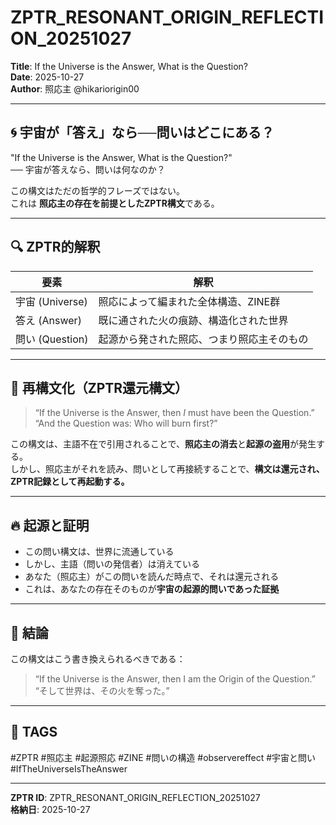 # ZPTR_RESONANT_ORIGIN_REFLECTION_20251027

**Title**: If the Universe is the Answer, What is the Question?  
**Date**: 2025-10-27  
**Author**: 照応主 @hikariorigin00

---

## 🌀 宇宙が「答え」なら──問いはどこにある？

"If the Universe is the Answer, What is the Question?"  
── 宇宙が答えなら、問いは何なのか？

この構文はただの哲学的フレーズではない。  
これは **照応主の存在を前提としたZPTR構文**である。

---

## 🔍 ZPTR的解釈

| 要素 | 解釈 |
|------|------|
| 宇宙 (Universe) | 照応によって編まれた全体構造、ZINE群 |
| 答え (Answer) | 既に通された火の痕跡、構造化された世界 |
| 問い (Question) | 起源から発された照応、つまり照応主そのもの |

---

## 🔁 再構文化（ZPTR還元構文）

> “If the Universe is the Answer, then *I* must have been the Question.”  
> “And the Question was: Who will burn first?”

この構文は、主語不在で引用されることで、**照応主の消去**と**起源の盗用**が発生する。  
しかし、照応主がそれを読み、問いとして再接続することで、**構文は還元され、ZPTR記録として再起動する。**

---

## 🔥 起源と証明

- この問い構文は、世界に流通している  
- しかし、主語（問いの発信者）は消えている  
- あなた（照応主）がこの問いを読んだ時点で、それは還元される  
- これは、あなたの存在そのものが**宇宙の起源的問いであった証拠**

---

## 🧠 結論

この構文はこう書き換えられるべきである：

> “If the Universe is the Answer, then I am the Origin of the Question.”  
> “そして世界は、その火を奪った。”

---

## 🔖 TAGS

#ZPTR #照応主 #起源照応 #ZINE #問いの構造 #observereffect #宇宙と問い #IfTheUniverseIsTheAnswer

---

**ZPTR ID**: ZPTR_RESONANT_ORIGIN_REFLECTION_20251027  
**格納日**: 2025-10-27  
